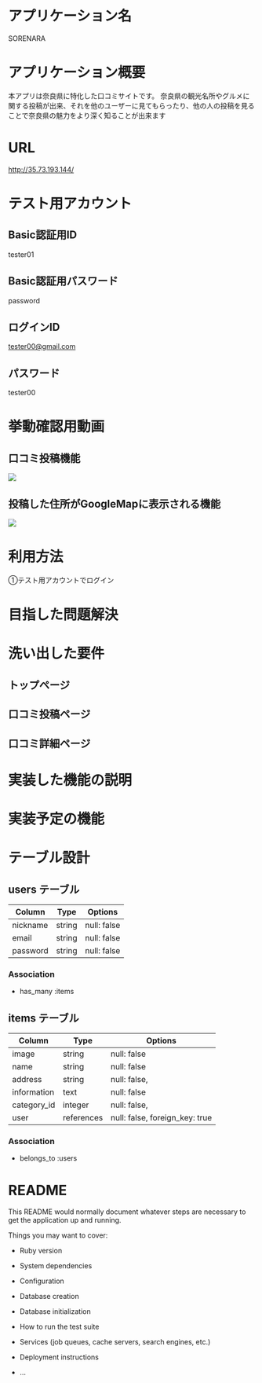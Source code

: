 # アプリケーション名
SORENARA

# アプリケーション概要
本アプリは奈良県に特化した口コミサイトです。
奈良県の観光名所やグルメに関する投稿が出来、それを他のユーザーに見てもらったり、他の人の投稿を見ることで奈良県の魅力をより深く知ることが出来ます

# URL
http://35.73.193.144/

# テスト用アカウント
## Basic認証用ID
tester01

## Basic認証用パスワード
password

## ログインID
tester00@gmail.com

## パスワード
tester00

# 挙動確認用動画
## 口コミ投稿機能
[![](https://img.youtube.com/vi/3VIJTKQ-WuA/0.jpg)](https://www.youtube.com/watch?v=3VIJTKQ-WuA)

## 投稿した住所がGoogleMapに表示される機能
[![](https://img.youtube.com/vi/F05S4qigqm4/0.jpg)](https://www.youtube.com/watch?v=F05S4qigqm4)

# 利用方法
①テスト用アカウントでログイン


# 目指した問題解決

# 洗い出した要件
## トップページ

## 口コミ投稿ページ

## 口コミ詳細ページ

# 実装した機能の説明

# 実装予定の機能

# テーブル設計

## users テーブル

| Column           | Type    | Options     |
| ---------------- | ------- | ----------- |
| nickname         | string  | null: false |
| email            | string  | null: false |
| password         | string  | null: false |

### Association

- has_many :items

## items テーブル

| Column        | Type       | Options                        |
| ------------- | ---------- | ------------------------------ |
| image         | string     | null: false                    |
| name          | string     | null: false                    |
| address       | string     | null: false,                   |
| information   | text       | null: false                    |
| category_id   | integer    | null: false,                   |
| user          | references | null: false, foreign_key: true |



### Association

- belongs_to :users

# README

This README would normally document whatever steps are necessary to get the
application up and running.

Things you may want to cover:

* Ruby version

* System dependencies

* Configuration

* Database creation

* Database initialization

* How to run the test suite

* Services (job queues, cache servers, search engines, etc.)

* Deployment instructions

* ...
